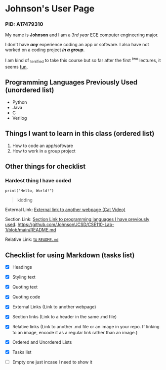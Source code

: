 # Johnson's User Page
### PID: A17479310

My name is **Johnson** and I am a _3rd year_ ECE computer engineering major.

I don't have **_any_** experience coding an app or software. I also have not worked on a coding project ***in a group***. 

I am kind of <sub>terrified</sub> to take this course but so far after the first <sup>two</sup> lectures, it seems <ins>fun</ins>,

## Programming Languages Previously Used (unordered list)
- Python
- Java
- C
- Verilog

## Things I want to learn in this class (ordered list)
1. How to code an app/software
2. How to work in a group project

## Other things for checklist 

### Hardest thing I have coded
```
print("Hello, World!")
```
> kidding


External Link: [External link to another webpage (Cat Video)](https://www.youtube.com/watch?v=BjDozn9EQ8k)


Section Link: [Section Link to programming languages I have previously used](#programming-languages-previously-used-unordered-list).
https://github.com/JohnsonUCSD/CSE110-Lab-1/blob/main/README.md

Relative Link: [to `README.md`](README.md)

## Checklist for using Markdown (tasks list)
- [x] Headings
- [x] Styling text
- [x] Quoting text
- [x] Quoting code
- [x] External Links (Link to another webpage)
- [x] Section links (Link to a header in the same .md file)
- [x] Relative links (Link to another .md file or an image in your repo. If linking to an image, encode it as a regular link rather than an image.)
- [x] Ordered and Unordered Lists
- [X] Tasks list
- [ ] Empty one just incase I need to show it


